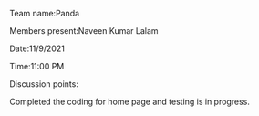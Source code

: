 Team name:Panda

Members present:Naveen Kumar Lalam

Date:11/9/2021

Time:11:00 PM

Discussion points:

Completed the coding for home page and testing is in progress.
